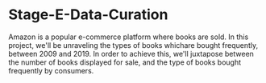 # Stage-E-Data-Curation

Amazon is a popular e-commerce platform where books are sold. In this project, we'll be unraveling the types of books whichare bought frequently, between 2009 and 2019. In order to achieve this, we'll juxtapose between the number of books displayed for sale, and the type of books bought frequently by consumers.
